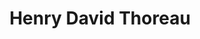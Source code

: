 ---
title: "Henry David Thoreau"
cc-type: person
hashtag: henry-david-thoreau
tags:
  - writer
  - Human Being
---